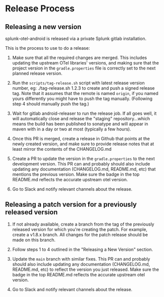 # Release Process

## Releasing a new version

splunk-otel-android is released via a private Splunk gitlab installation.

This is the process to use to do a release:

1) Make sure that all the required changes are merged. This includes updating the upstream OTel
   libraries' versions, and making sure that the project version in the `gradle.properties` file is
   correctly set to the next planned release version.

2) Run the `scripts/tag-release.sh` script with latest release version number,
   eg: ./tag-release.sh 1.2.3 to create and push a signed release tag. Note that it assumes that the
   remote is named `origin`, if you named yours differently you might have to push the tag manually.
   (Following step 4 should manually push the tag.)

3) Wait for gitlab android-releaser to run the release job. If all goes well, it will automatically
   close and release the "staging" repository...which means the build has been published to sonatype
   and will appear in maven with in a day or two at most (typically a few hours).

4) Once this PR is merged, create a release in Github that points at the newly created version,
   and make sure to provide release notes that at least mirror the contents of the CHANGELOG.md

5) Create a PR to update the version in the `gradle.properties` to the next development
   version. This PR can and probably should also include updating any documentation (CHANGELOG.md,
   README.md, etc) that mentions the previous version. Make sure the badge in the top README.md
   reflects the accurate upstream otel version.

6) Go to Slack and notify relevant channels about the release.

## Releasing a patch version for a previously released version

1) If not already available, create a branch from the tag of the previously released version for
   which you're creating the patch. For example, create a v1.8.x branch. All changes for the patch
   release should be made on this branch.

2) Follow steps 1 to 4 outlined in the "Releasing a New Version" section.

3) Update the `main` branch with similar fixes. This PR can and probably should also include updating
   any documentation (CHANGELOG.md, README.md, etc) to reflect the version you just released. Make
   sure the badge in the top README.md reflects the accurate upstream otel version.

4) Go to Slack and notify relevant channels about the release.
